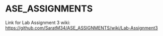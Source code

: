 # ASE_ASSIGNMENTS
Link for Lab Assignment 3 wiki: https://github.com/SaratM34/ASE_ASSIGNMENTS/wiki/Lab-Assignment3
